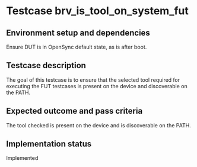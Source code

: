 # Testcase brv_is_tool_on_system_fut

## Environment setup and dependencies

Ensure DUT is in OpenSync default state, as is after boot.

## Testcase description

The goal of this testcase is to ensure that the selected tool required for executing the FUT testcases is present on the
device and discoverable on the PATH.

## Expected outcome and pass criteria

The tool checked is present on the device and is discoverable on the PATH.

## Implementation status

Implemented
